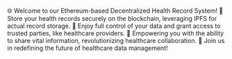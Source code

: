 🌐 Welcome to our Ethereum-based Decentralized Health Record System! 🏥 Store your health records securely on the blockchain, leveraging IPFS for actual record storage. 🔐 Enjoy full control of your data and grant access to trusted parties, like healthcare providers. 💼 Empowering you with the ability to share vital information, revolutionizing healthcare collaboration. 🚀 Join us in redefining the future of healthcare data management!
